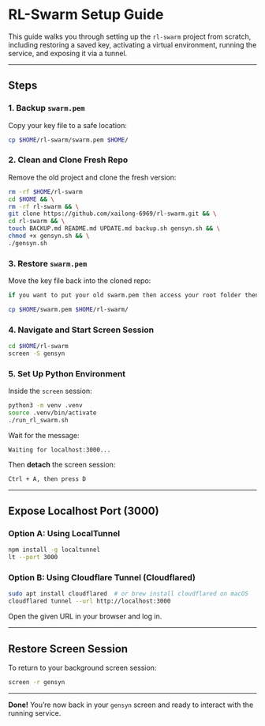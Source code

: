 # RL-Swarm Setup Guide

This guide walks you through setting up the `rl-swarm` project from scratch, including restoring a saved key, activating a virtual environment, running the service, and exposing it via a tunnel.

---

## **Steps**

### 1. Backup `swarm.pem`
Copy your key file to a safe location:
```bash
cp $HOME/rl-swarm/swarm.pem $HOME/
```

### 2. Clean and Clone Fresh Repo
Remove the old project and clone the fresh version:
```bash
rm -rf $HOME/rl-swarm
cd $HOME && \
rm -rf rl-swarm && \
git clone https://github.com/xailong-6969/rl-swarm.git && \
cd rl-swarm && \
touch BACKUP.md README.md UPDATE.md backup.sh gensyn.sh && \
chmod +x gensyn.sh && \
./gensyn.sh
```

### 3. Restore `swarm.pem`
Move the key file back into the cloned repo:
```bash
if you want to put your old swarm.pem then access your root folder then find rl-swarm folder after that put swarm.pem into it
```
```bash
cp $HOME/swarm.pem $HOME/rl-swarm/
```

### 4. Navigate and Start Screen Session
```bash
cd $HOME/rl-swarm
screen -S gensyn
```

### 5. Set Up Python Environment
Inside the `screen` session:
```bash
python3 -m venv .venv
source .venv/bin/activate
./run_rl_swarm.sh
```

Wait for the message:
```
Waiting for localhost:3000...
```

Then **detach** the screen session:
```bash
Ctrl + A, then press D
```

---

## **Expose Localhost Port (3000)**

### Option A: Using LocalTunnel
```bash
npm install -g localtunnel
lt --port 3000
```

### Option B: Using Cloudflare Tunnel (Cloudflared)
```bash
sudo apt install cloudflared  # or brew install cloudflared on macOS
cloudflared tunnel --url http://localhost:3000
```

Open the given URL in your browser and log in.

---

## **Restore Screen Session**
To return to your background screen session:
```bash
screen -r gensyn
```

---

**Done!** You’re now back in your `gensyn` screen and ready to interact with the running service.
